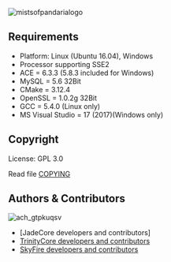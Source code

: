 ![mistsofpandarialogo](https://cloud.githubusercontent.com/assets/812439/18619016/c10a0e20-7dfa-11e6-92c3-0f0dc1f1be75.png)


## Requirements

+ Platform: Linux (Ubuntu 16.04), Windows
+ Processor supporting SSE2 
+ ACE = 6.3.3 (5.8.3 included for Windows) 
+ MySQL = 5.6 32Bit
+ CMake = 3.12.4 
+ OpenSSL = 1.0.2g 32Bit
+ GCC = 5.4.0 (Linux only) 
+ MS Visual Studio = 17 (2017)(Windows only)


## Copyright

License: GPL 3.0

Read file [COPYING](COPYING)


## Authors &amp; Contributors

![ach_gtpkuqsv](https://cloud.githubusercontent.com/assets/812439/19532995/a1ceed0a-9646-11e6-9b76-e83e15e9493c.jpg)

- [JadeCore developers and contributors]
- [TrinityCore developers and contributors](https://github.com/TrinityCore/TrinityCore/blob/3.3.5/THANKS)
- [SkyFire developers and contributors](https://github.com/ProjectSkyfire/SkyFire.548/blob/master/THANKS.md)
